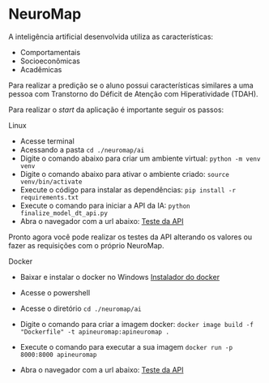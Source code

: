 # NeuroMap

A inteligência artificial desenvolvida utiliza as características:
- Comportamentais
- Socioeconômicas
- Acadêmicas

Para realizar a predição se o aluno possui características similares a uma pessoa com Transtorno do Déficit de Atenção com Hiperatividade (TDAH).

Para realizar o *start* da aplicação é importante seguir os passos:

Linux
- Acesse terminal
- Acessando a pasta
`cd ./neuromap/ai`
- Digite o comando abaixo para criar um ambiente virtual:
`python -m venv venv`
- Digite o comando abaixo para ativar o ambiente criado:
`source venv/bin/activate`
- Execute o código para instalar as dependências:
`pip install -r requirements.txt`
- Execute o comando para iniciar a API da IA:
`python finalize_model_dt_api.py`
- Abra o navegador com a url abaixo:
[Teste da API](http://localhost:8000/docs)

Pronto agora você pode realizar os testes da API alterando os valores ou fazer as requisições com o próprio NeuroMap.

Docker

- Baixar e instalar o docker no Windows
[Instalador do docker](https://desktop.docker.com/win/main/amd64/Docker%20Desktop%20Installer.exe?_gl=1*1sg3hie*_ga*MjkwMjI2MzYzLjE2OTY0NjMzODU.*_ga_XJWPQMJYHQ*MTY5NjQ3Mzk5OC4yLjAuMTY5NjQ3Mzk5OC42MC4wLjA.)

- Acesse o powershell
- Acesse o diretório
`cd ./neuromap/ai`
- Digite o comando para criar a imagem docker:
`docker image build -f "Dockerfile" -t apineuromap:apineuromap .`
- Execute o comando para executar a sua imagem
`docker run -p 8000:8000 apineuromap`
- Abra o navegador com a url abaixo:
[Teste da API](http://localhost:8000/docs)